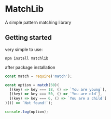 # MatchLib

A simple pattern matching library

## Getting started

very simple to use:

`npm install matchlib`

after package installation

```javascript
const match = require('match');

const option = match(50)(
  [(key) => key === 18, () => `You are young`],
  [(key) => key === 50, () => `You are old`],
  [(key) => key === 6, () => `You are a child`]
)(() => `Not found!`);

console.log(option);
```
